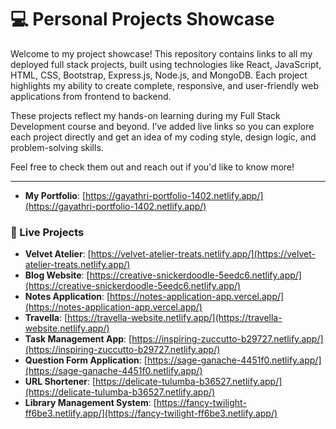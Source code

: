 # 💻 Personal Projects Showcase

Welcome to my project showcase! This repository contains links to all my deployed full stack projects, built using technologies like React, JavaScript, HTML, CSS, Bootstrap, Express.js, Node.js, and MongoDB. Each project highlights my ability to create complete, responsive, and user-friendly web applications from frontend to backend.

These projects reflect my hands-on learning during my Full Stack Development course and beyond. I’ve added live links so you can explore each project directly and get an idea of my coding style, design logic, and problem-solving skills.

Feel free to check them out and reach out if you'd like to know more!

---

- **My Portfolio**: [https://gayathri-portfolio-1402.netlify.app/](https://gayathri-portfolio-1402.netlify.app/)


### 🔗 Live Projects


- **Velvet Atelier**: [https://velvet-atelier-treats.netlify.app/](https://velvet-atelier-treats.netlify.app/)
- **Blog Website**: [https://creative-snickerdoodle-5eedc6.netlify.app/](https://creative-snickerdoodle-5eedc6.netlify.app/)
- **Notes Application**: [https://notes-application-app.vercel.app/](https://notes-application-app.vercel.app/)
- **Travella**: [https://travella-website.netlify.app/](https://travella-website.netlify.app/)
- **Task Management App**: [https://inspiring-zuccutto-b29727.netlify.app/](https://inspiring-zuccutto-b29727.netlify.app/)
- **Question Form Application**: [https://sage-ganache-4451f0.netlify.app/](https://sage-ganache-4451f0.netlify.app/)
- **URL Shortener**: [https://delicate-tulumba-b36527.netlify.app/](https://delicate-tulumba-b36527.netlify.app/)
- **Library Management System**: [https://fancy-twilight-ff6be3.netlify.app/](https://fancy-twilight-ff6be3.netlify.app/)
